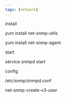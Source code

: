 ```yaml
---
tags: [network]
---
```


install 

yum install net-snmp-utils

yum install net-snmp-agent 

start

service snmpd start


config

/etc/snmp/snmpd.conf


net-snmp-create-v3-user


